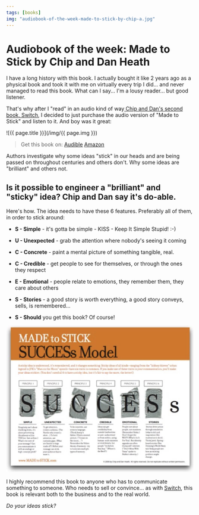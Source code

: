```yaml
---
tags: [books]
img: "audiobook-of-the-week-made-to-stick-by-chip-a.jpg"
---
```


# Audiobook of the week: Made to Stick by Chip and Dan Heath


I have a long history with this book. I actually bought it like 2 years ago as a physical book and took it with me on virtually every trip I did... and never managed to read this book. What can I say... I'm a lousy reader... but good listener.

That's why after I "read" in an audio kind of way[ Chip and Dan's second book, Switch](http://michaelnozbe.com/book-review-switch-by-heath-brothers-a-positi), I decided to just purchase the audio version of "Made to Stick" and listen to it. And boy was it great:

<!--More-->

![{{ page.title }}](/img/{{ page.img }})

> Get this book on: [Audible](https://www.audible.com/pd/B002V0QVY6?tag=sliwinski-20) [Amazon](https://www.amazon.com/dp/1400064287?tag=sliwinski-20)

Authors investigate why some ideas "stick" in our heads and are being passed on throughout centuries and others don't. Why some ideas are "brilliant" and others not.

## Is it possible to engineer a "brilliant" and "sticky" idea? Chip and Dan say it's do-able.

Here's how. The idea needs to have these 6 features. Preferably all of them, in order to stick around:

- **S - Simple** - it's gotta be simple - KISS - Keep It Simple Stupid! :-)

- **U - Unexpected** - grab the attention where nobody's seeing it coming

- **C - Concrete** - paint a mental picture of something tangible, real.

- **C - Credible** - get people to see for themselves, or through the ones they respect

- **E - Emotional** - people relate to emotions, they remember them, they care about others

- **S - Stories** - a good story is worth everything, a good story conveys, sells, is remembered...

- **S - Should** you get this book? Of course!

![{{ page.title }} 2](/img/audiobook-of-the-week-made-to-stick-by-chip-a-2.jpg)

I highly recommend this book to anyone who has to communicate something to someone. Who needs to sell or convince... as with [Switch](http://michaelnozbe.com/book-review-switch-by-heath-brothers-a-positi), this book is relevant both to the business and to the real world.

_Do your ideas stick?_



[n]: https://michael.gratis/nozbe